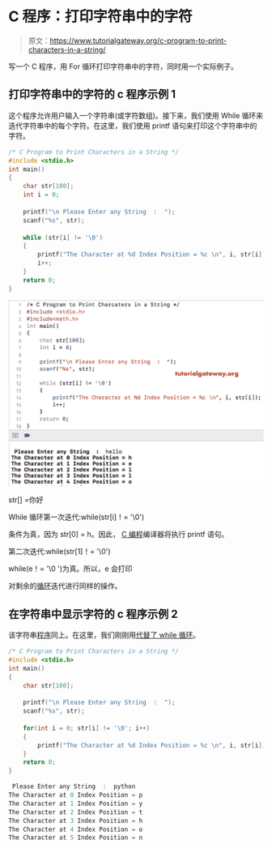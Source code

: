 # C 程序：打印字符串中的字符

> 原文：<https://www.tutorialgateway.org/c-program-to-print-characters-in-a-string/>

写一个 C 程序，用 For 循环打印字符串中的字符，同时用一个实际例子。

## 打印字符串中的字符的 c 程序示例 1

这个程序允许用户输入一个字符串(或字符数组)。接下来，我们使用 While 循环来迭代字符串中的每个字符。在这里，我们使用 printf 语句来打印这个字符串中的字符。

```c
/* C Program to Print Characters in a String */
#include <stdio.h>
int main()
{
    char str[100];
    int i = 0;

    printf("\n Please Enter any String  :  ");
    scanf("%s", str);

    while (str[i] != '\0')
    {
        printf("The Character at %d Index Position = %c \n", i, str[i]);
        i++;
    }
    return 0;
}
```

![C Program to Print Characters in a String 1](img/e62ec636a460a74b3f6549b41890aea1.png)

str[] =你好

 While 循环第一次迭代:while(str[i]！= '\0')

条件为真，因为 str[0] = h。因此， [C 编程](https://www.tutorialgateway.org/c-programming/)编译器将执行 printf 语句。

第二次迭代:while(str[1]！= '\0')

while(e！= '\0 ')为真。所以，e 会打印

对剩余的[循环](https://www.tutorialgateway.org/while-loop-in-c/)迭代进行同样的操作。

## 在字符串中显示字符的 c 程序示例 2

该字符串[程序](https://www.tutorialgateway.org/c-programming-examples/)同上。在这里，我们刚刚用[代替了 while 循环](https://www.tutorialgateway.org/for-loop-in-c-programming/)。

```c
/* C Program to Print Characters in a String */
#include <stdio.h>
int main()
{
    char str[100];

    printf("\n Please Enter any String  :  ");
    scanf("%s", str);

    for(int i = 0; str[i] != '\0'; i++)
    {
        printf("The Character at %d Index Position = %c \n", i, str[i]);
    }
    return 0;
}
```

```c
 Please Enter any String  :  python
The Character at 0 Index Position = p 
The Character at 1 Index Position = y 
The Character at 2 Index Position = t 
The Character at 3 Index Position = h 
The Character at 4 Index Position = o 
The Character at 5 Index Position = n 
```
